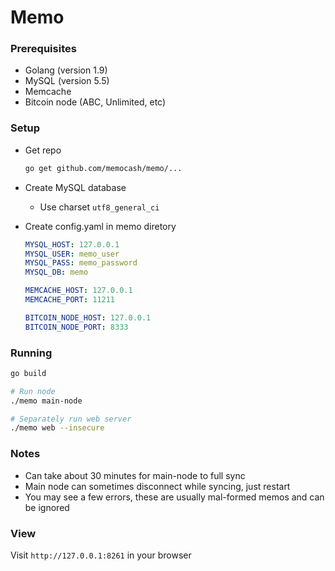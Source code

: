 # Memo

### Prerequisites

- Golang (version 1.9)
- MySQL (version 5.5)
- Memcache
- Bitcoin node (ABC, Unlimited, etc)

### Setup

- Get repo
    ```sh
    go get github.com/memocash/memo/...
    ```

- Create MySQL database
  - Use charset `utf8_general_ci`

- Create config.yaml in memo diretory

    ```yaml
    MYSQL_HOST: 127.0.0.1
    MYSQL_USER: memo_user
    MYSQL_PASS: memo_password
    MYSQL_DB: memo
    
    MEMCACHE_HOST: 127.0.0.1
    MEMCACHE_PORT: 11211
    
    BITCOIN_NODE_HOST: 127.0.0.1
    BITCOIN_NODE_PORT: 8333
    ```

### Running

```sh
go build

# Run node
./memo main-node

# Separately run web server
./memo web --insecure
```

### Notes
- Can take about 30 minutes for main-node to full sync
- Main node can sometimes disconnect while syncing, just restart
- You may see a few errors, these are usually mal-formed memos and can be ignored


### View

Visit `http://127.0.0.1:8261` in your browser
